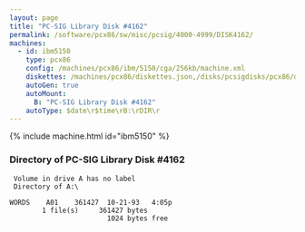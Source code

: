 ```yaml
---
layout: page
title: "PC-SIG Library Disk #4162"
permalink: /software/pcx86/sw/misc/pcsig/4000-4999/DISK4162/
machines:
  - id: ibm5150
    type: pcx86
    config: /machines/pcx86/ibm/5150/cga/256kb/machine.xml
    diskettes: /machines/pcx86/diskettes.json,/disks/pcsigdisks/pcx86/diskettes.json
    autoGen: true
    autoMount:
      B: "PC-SIG Library Disk #4162"
    autoType: $date\r$time\rB:\rDIR\r
---
```


{% include machine.html id="ibm5150" %}

### Directory of PC-SIG Library Disk #4162

     Volume in drive A has no label
     Directory of A:\

    WORDS    A01    361427  10-21-93   4:05p
            1 file(s)     361427 bytes
                            1024 bytes free

